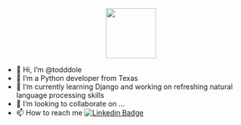 <div id="header" align="center">
  <img src="https://media.giphy.com/media/coxQHKASG60HrHtvkt/giphy.gif" width="100"/>
</div>

<div data-iframe-width="150" data-iframe-height="270" data-share-badge-id="35a0b5f4-ab6d-4396-8c4e-cdbabd1e8503" data-share-badge-host="https://www.credly.com"></div><script type="text/javascript" async src="//cdn.credly.com/assets/utilities/embed.js"></script>


- 👋 Hi, I’m @todddole
- 👀 I’m a Python developer from Texas
- 🌱 I’m currently learning Django and working on refreshing natural language processing skills
- 💞️ I’m looking to collaborate on ...
- 📫 How to reach me [![Linkedin Badge](https://img.shields.io/badge/-linkedin-blue?style=flat&logo=Linkedin&logoColor=white)](www.linkedin.com/in/todd-dole-57a5106)

<!---
todddole/todddole is a ✨ special ✨ repository because its `README.md` (this file) appears on your GitHub profile.
You can click the Preview link to take a look at your changes.
--->
